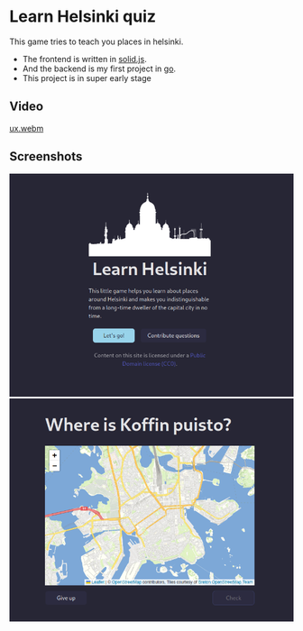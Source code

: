 # Learn Helsinki quiz

This game tries to teach you places in helsinki.

* The frontend is written in [solid.js](https://www.solidjs.com/).
* And the backend is my first project in [go](https://go.dev/).
* This project is in super early stage

## Video
[ux.webm](https://github.com/user-attachments/assets/f52509a6-00ee-4b1f-b17a-2c7cf29c2b4a)

## Screenshots

![Welcome](docs/welcome_page.png)
![Question](docs/question_page.png)


